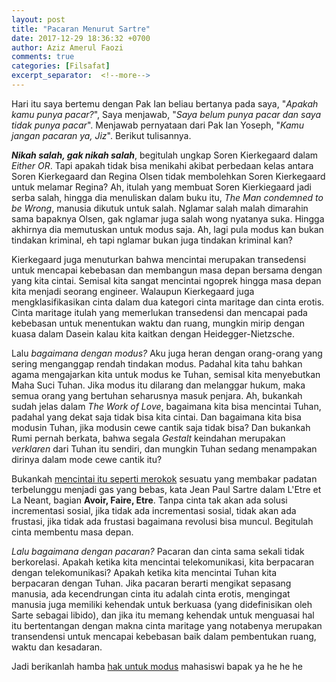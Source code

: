 ```yaml
---
layout: post
title: "Pacaran Menurut Sartre"
date: 2017-12-29 18:36:32 +0700
author: Aziz Amerul Faozi
comments: true
categories: [Filsafat]
excerpt_separator:  <!--more-->
---
```

Hari itu saya bertemu dengan Pak Ian beliau bertanya pada saya, "*Apakah kamu punya pacar?*", Saya menjawab, "*Saya belum punya pacar dan saya tidak punya pacar*". Menjawab pernyataan dari Pak Ian Yoseph, "*Kamu jangan pacaran ya, Jiz*". Berikut tulisannya.

***Nikah salah, gak nikah salah***, begitulah ungkap Soren Kierkegaard dalam *Either OR*. Tapi apakah tidak bisa menikahi akibat perbedaan kelas antara Soren Kierkegaard dan Regina Olsen tidak membolehkan Soren Kierkegaard untuk melamar Regina? Ah, itulah yang membuat Soren Kierkiegaard jadi serba salah, hingga dia menuliskan dalam buku itu, *The Man condemned to be Wrong*, manusia dikutuk untuk salah. Nglamar salah malah dimarahin sama bapaknya Olsen, gak nglamar juga salah wong nyatanya suka. Hingga akhirnya dia memutuskan untuk modus saja. Ah, lagi pula modus kan bukan tindakan kriminal, eh tapi nglamar bukan juga tindakan kriminal kan? 

Kierkegaard juga menuturkan bahwa mencintai merupakan transedensi untuk mencapai kebebasan dan membangun masa depan bersama dengan yang kita cintai. Semisal kita sangat mencintai ngoprek hingga masa depan kita menjadi seorang engineer. Walaupun Kierkegaard juga mengklasifikasikan cinta dalam dua kategori cinta maritage dan cinta erotis. Cinta maritage itulah yang memerlukan transedensi dan mencapai pada kebebasan untuk menentukan waktu dan ruang, mungkin mirip dengan kuasa dalam Dasein kalau kita kaitkan dengan Heidegger-Nietzsche.

Lalu *bagaimana dengan modus?* Aku juga heran dengan orang-orang yang sering menganggap rendah tindakan modus. Padahal kita tahu bahkan agama mengajarkan kita untuk modus ke Tuhan, semisal kita menyebutkan Maha Suci Tuhan. Jika modus itu dilarang dan melanggar hukum, maka semua orang yang bertuhan seharusnya masuk penjara. Ah, bukankah sudah jelas dalam *The Work of Love*, bagaimana kita bisa mencintai Tuhan, padahal yang dekat saja tidak bisa kita cintai. Dan bagaimana kita bisa modusin Tuhan, jika modusin cewe cantik saja tidak bisa? Dan bukankah Rumi pernah berkata, bahwa segala *Gestalt* keindahan merupakan *verklaren* dari Tuhan itu sendiri, dan mungkin Tuhan sedang menampakan dirinya dalam mode cewe cantik itu?

Bukankah [mencintai itu seperti merokok](http:/galau/2017/12/08/Mencintaimu-Seperti-Merokok.html) sesuatu yang membakar padatan terbelunggu menjadi gas yang bebas, kata Jean Paul Sartre dalam L'Etre et La Neant, bagian **Avoir, Faire, Etre**. Tanpa cinta tak akan ada solusi incrementasi sosial, jika tidak ada incrementasi sosial, tidak akan ada frustasi, jika tidak ada frustasi bagaimana revolusi bisa muncul. Begitulah cinta membentu masa depan.

*Lalu bagaimana dengan pacaran?* Pacaran dan cinta sama sekali tidak berkorelasi. Apakah ketika kita mencintai telekomunikasi, kita berpacaran dengan telekomunikasi? Apakah ketika kita mencintai Tuhan kita berpacaran dengan Tuhan. Jika pacaran berarti mengikat sepasang manusia, ada kecendrungan cinta itu adalah cinta erotis, mengingat manusia juga memiliki kehendak untuk berkuasa (yang didefinisikan oleh Sarte sebagai libido), dan jika itu memang kehendak untuk menguasai hal itu bertentangan dengan makna cinta maritage yang notabenya merupakan transendensi untuk mencapai kebebasan baik dalam pembentukan ruang, waktu dan kesadaran. 

Jadi berikanlah hamba [hak untuk modus](http:/galau/2017/12/05/Hak-untuk-Modus.html) mahasiswi bapak ya he he he

